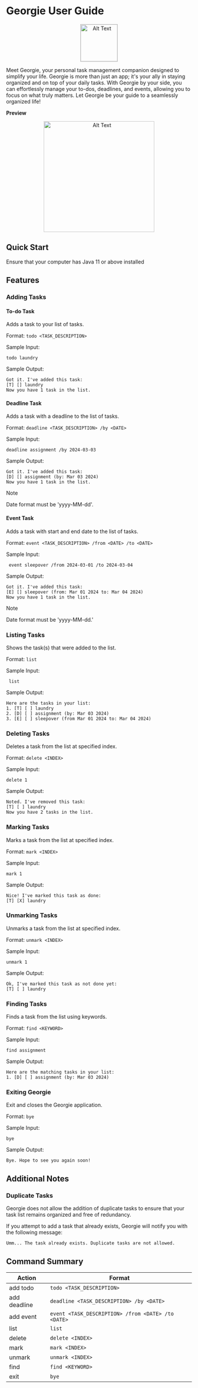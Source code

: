 # Georgie User Guide

<p align="center">
  <img src="Georgie.png" alt="Alt Text" width="100" style="border: 1px solid #ccc;"/>
</p>

Meet Georgie, your personal task management companion designed to simplify your life. Georgie is more than just an app; it's your ally in staying organized and on top of your daily tasks. With Georgie by your side, you can effortlessly manage your to-dos, deadlines, and events, allowing you to focus on what truly matters. Let Georgie be your guide to a seamlessly organized life!

**Preview**
<p align="center">
  <img src="Ui.png" alt="Alt Text" width="300"/>
</p>

## Quick Start

Ensure that your computer has Java 11 or above installed

## Features

### Adding Tasks

#### To-do Task

Adds a task to your list of tasks.

Format: `todo <TASK_DESCRIPTION>`

Sample Input:
```
todo laundry
```
Sample Output:
```
Got it. I've added this task:
[T] [] laundry
Now you have 1 task in the list.
```

#### Deadline Task

Adds a task with a deadline to the list of tasks.

Format: `deadline <TASK_DESCRIPTION> /by <DATE>`

Sample Input:
```
deadline assignment /by 2024-03-03
```
Sample Output:
```
Got it. I've added this task:
[D] [] assignment (by: Mar 03 2024)
Now you have 1 task in the list.
```

> [!NOTE]
> Date format must be 'yyyy-MM-dd'.

#### Event Task

Adds a task with start and end date to the list of tasks.

Format: `event <TASK_DESCRIPTION> /from <DATE> /to <DATE>`

Sample Input:
```
 event sleepover /from 2024-03-01 /to 2024-03-04
```
Sample Output:
```
Got it. I've added this task:
[E] [] sleepover (from: Mar 01 2024 to: Mar 04 2024)
Now you have 1 task in the list.
``` 

> [!NOTE]
> Date format must be 'yyyy-MM-dd.'

### Listing Tasks

Shows the task(s) that were added to the list.

Format: `list`

Sample Input:
```
 list
```
Sample Output:
```
Here are the tasks in your list:
1. [T] [ ] laundry
2. [D] [ ] assignment (by: Mar 03 2024)
3. [E] [ ] sleepover (from Mar 01 2024 to: Mar 04 2024)
``` 

### Deleting Tasks

Deletes a task from the list at specified index.

Format: `delete <INDEX>`

Sample Input:
```
delete 1
```
Sample Output:
```
Noted. I've removed this task:
[T] [ ] laundry
Now you have 2 tasks in the list.
``` 

### Marking Tasks

Marks a task from the list at specified index.

Format: `mark <INDEX>`

Sample Input:
```
mark 1
```
Sample Output:
```
Nice! I've marked this task as done:
[T] [X] laundry
``` 

### Unmarking Tasks

Unmarks a task from the list at specified index.

Format: `unmark <INDEX>`

Sample Input:
```
unmark 1
```
Sample Output:
```
Ok, I've marked this task as not done yet:
[T] [ ] laundry
``` 

### Finding Tasks

Finds a task from the list using keywords.

Format: `find <KEYWORD>`

Sample Input:
```
find assignment
```
Sample Output:
```
Here are the matching tasks in your list:
1. [D] [ ] assignment (by: Mar 03 2024)
``` 

### Exiting Georgie

Exit and closes the Georgie application. 

Format: `bye`

Sample Input:
```
bye
```
Sample Output:
```
Bye. Hope to see you again soon!
``` 

## Additional Notes

### Duplicate Tasks
Georgie does not allow the addition of duplicate tasks to ensure that your task list remains organized and free of redundancy. 

If you attempt to add a task that already exists, Georgie will notify you with the following message:
```
Umm... The task already exists. Duplicate tasks are not allowed.
```

## Command Summary

| Action       | Format                                             |
|--------------|----------------------------------------------------|
| add todo     | `todo <TASK_DESCRIPTION>`                          |
| add deadline | `deadline <TASK_DESCRIPTION> /by <DATE>`           |
| add event    | `event <TASK_DESCRIPTION> /from <DATE> /to <DATE>` |
| list         | `list`                                             |
| delete       | `delete <INDEX>`                                   |
| mark         | `mark <INDEX>`                                     |
| unmark       | `unmark <INDEX>`                                   |
| find         | `find <KEYWORD>`                                   |
| exit         | `bye`                                              |